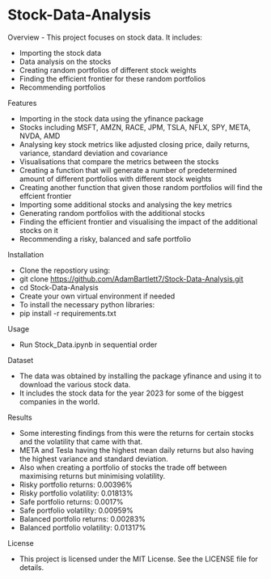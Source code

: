# Stock-Data-Analysis

Overview - This project focuses on stock data. It includes:
- Importing the stock data
- Data analysis on the stocks
- Creating random portfolios of different stock weights
- Finding the efficient frontier for these random portfolios
- Recommending portfolios

Features
- Importing in the stock data using the yfinance package
- Stocks including MSFT, AMZN, RACE, JPM, TSLA, NFLX, SPY, META, NVDA, AMD
- Analysing key stock metrics like adjusted closing price, daily returns, variance, standard deviation and covariance
- Visualisations that compare the metrics between the stocks
- Creating a function that will generate a number of predetermined amount of different portfolios with different stock weights
- Creating another function that given those random portfolios will find the effcient frontier
- Importing some additional stocks and analysing the key metrics
- Generating random portfolios with the additional stocks
- Finding the efficient frontier and visualising the impact of the additional stocks on it
- Recommending a risky, balanced and safe portfolio

Installation
- Clone the repostiory using:
- git clone https://github.com/AdamBartlett7/Stock-Data-Analysis.git
- cd Stock-Data-Analysis
- Create your own virtual environment if needed
- To install the necessary python libraries:
- pip install -r requirements.txt
  
Usage
- Run Stock_Data.ipynb in sequential order

Dataset
- The data was obtained by installing the package yfinance and using it to download the various stock data.
- It includes the stock data for the year 2023 for some of the biggest companies in the world.

Results
- Some interesting findings from this were the returns for certain stocks and the volatility that came with that.
- META and Tesla having the highest mean daily returns but also having the highest variance and standard deviation.
- Also when creating a portfolio of stocks the trade off between maximising returns but minimising volatility.
- Risky portfolio returns: 0.00396%
- Risky portfolio volatility: 0.01813%
- Safe portfolio returns: 0.0017%
- Safe portfolio volatility: 0.00959%
- Balanced portfolio returns: 0.00283%
- Balanced portfolio volatility: 0.01317%

License
- This project is licensed under the MIT License. See the LICENSE file for details.
